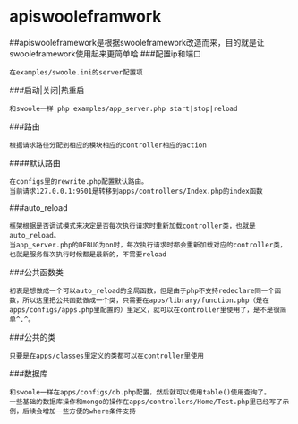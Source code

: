 
# apiswooleframwork
##apiswooleframework是根据swooleframework改造而来，目的就是让swooleframework使用起来更简单哈
###配置ip和端口
```
在examples/swoole.ini的server配置项
```
###启动|关闭|热重启
```
和swoole一样 php examples/app_server.php start|stop|reload

```

###路由

```
根据请求路径分配到相应的模块相应的controller相应的action

```
####默认路由

```
在configs里的rewrite.php配置默认路由。
当前请求127.0.0.1:9501是转移到apps/controllers/Index.php的index函数
```

###auto_reload
```
框架根据是否调试模式来决定是否每次执行请求时重新加载controller类，也就是auto_reload。
当app_server.php的DEBUG为on时，每次执行请求时都会重新加载对应的controller类，也就是服务每次执行时候都是最新的，不需要reload

```

###公共函数类
```
初衷是想做成一个可以auto_reload的全局函数，但是由于php不支持redeclare同一个函数，所以这里把公共函数做成一个类，只需要在apps/library/function.php（是在apps/configs/apps.php里配置的）里定义，就可以在controller里使用了，是不是很简单^.^。
```

###公共的类
```
只要是在apps/classes里定义的类都可以在controller里使用
```


###数据库
```
和swoole一样在apps/configs/db.php配置，然后就可以使用table()使用查询了。
一些基础的数据库操作和mongo的操作在apps/controllers/Home/Test.php里已经写了示例，后续会增加一些方便的where条件支持
```



